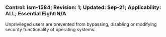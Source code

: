 ### Control: ism-1584; Revision: 1; Updated: Sep-21; Applicability: ALL; Essential Eight:N/A
<p>Unprivileged users are prevented from bypassing, disabling or modifying security functionality of operating systems.</p>